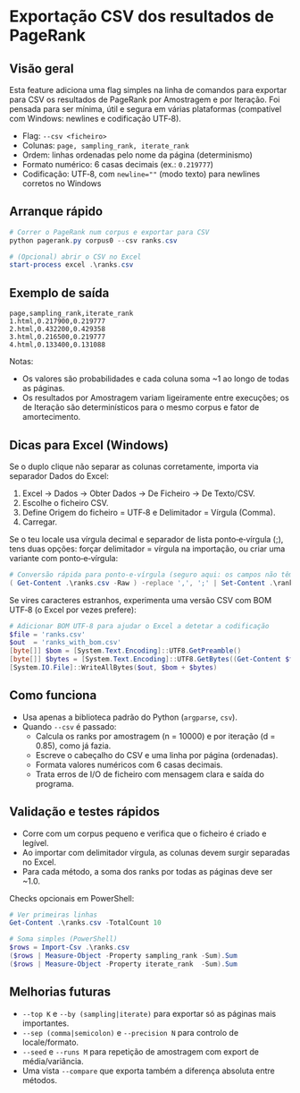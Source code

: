# Exportação CSV dos resultados de PageRank

## Visão geral

Esta feature adiciona uma flag simples na linha de comandos para exportar para CSV os resultados de PageRank por Amostragem e por Iteração. Foi pensada para ser mínima, útil e segura em várias plataformas (compatível com Windows: newlines e codificação UTF‑8).

- Flag: `--csv <ficheiro>`
- Colunas: `page, sampling_rank, iterate_rank`
- Ordem: linhas ordenadas pelo nome da página (determinismo)
- Formato numérico: 6 casas decimais (ex.: `0.219777`)
- Codificação: UTF‑8, com `newline=""` (modo texto) para newlines corretos no Windows

## Arranque rápido

```powershell
# Correr o PageRank num corpus e exportar para CSV
python pagerank.py corpus0 --csv ranks.csv

# (Opcional) abrir o CSV no Excel
start-process excel .\ranks.csv
```

## Exemplo de saída

```csv
page,sampling_rank,iterate_rank
1.html,0.217900,0.219777
2.html,0.432200,0.429358
3.html,0.216500,0.219777
4.html,0.133400,0.131088
```

Notas:
- Os valores são probabilidades e cada coluna soma ~1 ao longo de todas as páginas.
- Os resultados por Amostragem variam ligeiramente entre execuções; os de Iteração são determinísticos para o mesmo corpus e fator de amortecimento.

## Dicas para Excel (Windows)

Se o duplo clique não separar as colunas corretamente, importa via separador Dados do Excel:

1. Excel → Dados → Obter Dados → De Ficheiro → De Texto/CSV.
2. Escolhe o ficheiro CSV.
3. Define Origem do ficheiro = UTF‑8 e Delimitador = Vírgula (Comma).
4. Carregar.

Se o teu locale usa vírgula decimal e separador de lista ponto‑e‑vírgula (;), tens duas opções: forçar delimitador = vírgula na importação, ou criar uma variante com ponto‑e‑vírgula:

```powershell
# Conversão rápida para ponto-e-vírgula (seguro aqui: os campos não têm vírgulas)
( Get-Content .\ranks.csv -Raw ) -replace ',', ';' | Set-Content .\ranks_semicolon.csv -Encoding utf8
```

Se vires caracteres estranhos, experimenta uma versão CSV com BOM UTF‑8 (o Excel por vezes prefere):

```powershell
# Adicionar BOM UTF-8 para ajudar o Excel a detetar a codificação
$file = 'ranks.csv'
$out  = 'ranks_with_bom.csv'
[byte[]] $bom = [System.Text.Encoding]::UTF8.GetPreamble()
[byte[]] $bytes = [System.Text.Encoding]::UTF8.GetBytes((Get-Content $file -Raw))
[System.IO.File]::WriteAllBytes($out, $bom + $bytes)
```

## Como funciona

- Usa apenas a biblioteca padrão do Python (`argparse`, `csv`).
- Quando `--csv` é passado:
  - Calcula os ranks por amostragem (n = 10000) e por iteração (d = 0.85), como já fazia.
  - Escreve o cabeçalho do CSV e uma linha por página (ordenadas).
  - Formata valores numéricos com 6 casas decimais.
  - Trata erros de I/O de ficheiro com mensagem clara e saída do programa.

## Validação e testes rápidos

- Corre com um corpus pequeno e verifica que o ficheiro é criado e legível.
- Ao importar com delimitador vírgula, as colunas devem surgir separadas no Excel.
- Para cada método, a soma dos ranks por todas as páginas deve ser ~1.0.

Checks opcionais em PowerShell:

```powershell
# Ver primeiras linhas
Get-Content .\ranks.csv -TotalCount 10

# Soma simples (PowerShell)
$rows = Import-Csv .\ranks.csv
($rows | Measure-Object -Property sampling_rank -Sum).Sum
($rows | Measure-Object -Property iterate_rank  -Sum).Sum
```

## Melhorias futuras

- `--top K` e `--by (sampling|iterate)` para exportar só as páginas mais importantes.
- `--sep (comma|semicolon)` e `--precision N` para controlo de locale/formato.
- `--seed` e `--runs M` para repetição de amostragem com export de média/variância.
- Uma vista `--compare` que exporta também a diferença absoluta entre métodos.

